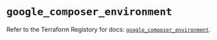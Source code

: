 # `google_composer_environment`

Refer to the Terraform Registory for docs: [`google_composer_environment`](https://registry.terraform.io/providers/hashicorp/google-beta/4.79.0/docs/resources/google_composer_environment).
